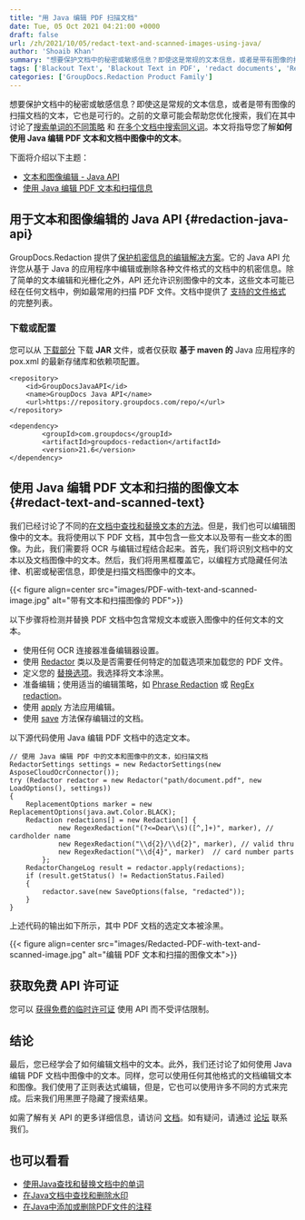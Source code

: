 ```yaml
---
title: "用 Java 编辑 PDF 扫描文档"
date: Tue, 05 Oct 2021 04:21:00 +0000
draft: false
url: /zh/2021/10/05/redact-text-and-scanned-images-using-java/
author: 'Shoaib Khan'
summary: "想要保护文档中的秘密或敏感信息？即使这是常规的文本信息，或者是带有图像的扫描文档的文本，它也是可行的。之前的文章可能会帮助您优化搜索，我们在其中讨论了[搜索单词的不同策略][1] 和 [在多个文档中搜索同义词][2]。本文将指导您了解**如何使用 Java 编辑 PDF 文本和文档中图像中的文本**。"
tags: ['Blackout Text', 'Blackout Text in PDF', 'redact documents', 'Redact in Java', 'Redact PDF files', 'Redact PDF in Java', 'Redact Text in Image', 'Redact Text in Java', 'Redact Text in PDF']
categories: ['GroupDocs.Redaction Product Family']
---
```


想要保护文档中的秘密或敏感信息？即使这是常规的文本信息，或者是带有图像的扫描文档的文本，它也是可行的。之前的文章可能会帮助您优化搜索，我们在其中讨论了[搜索单词的不同策略][3] 和 [在多个文档中搜索同义词][4]。本文将指导您了解**如何使用 Java 编辑 PDF 文本和文档中图像中的文本**。

下面将介绍以下主题：

* [文本和图像编辑 - Java API][5]
* [使用 Java 编辑 PDF 文本和扫描信息][6]

## 用于文本和图像编辑的 Java API {#redaction-java-api}

GroupDocs.Redaction 提供了[保护机密信息的编辑解决方案][7]。它的 Java API 允许您从基于 Java 的应用程序中编辑或删除各种文件格式的文档中的机密信息。除了简单的文本编辑和光栅化之外，API 还允许识别图像中的文本，这些文本可能已经在任何文档中，例如最常用的扫描 PDF 文件。文档中提供了 [支持的文件格式][8] 的完整列表。

### 下载或配置

您可以从 [下载部分][9] 下载 **JAR** 文件，或者仅获取 **基于 maven 的** Java 应用程序的 pox.xml 的最新存储库和依赖项配置。

```
<repository>
	<id>GroupDocsJavaAPI</id>
	<name>GroupDocs Java API</name>
	<url>https://repository.groupdocs.com/repo/</url>
</repository>
```
```
<dependency>
        <groupId>com.groupdocs</groupId>
        <artifactId>groupdocs-redaction</artifactId>
        <version>21.6</version> 
</dependency>
```

## 使用 Java 编辑 PDF 文本和扫描的图像文本 {#redact-text-and-scanned-text}

我们已经讨论了不同的[在文档中查找和替换文本的方法][10]。但是，我们也可以编辑图像中的文本。我将使用以下 PDF 文档，其中包含一些文本以及带有一些文本的图像。为此，我们需要将 OCR 与编辑过程结合起来。首先，我们将识别文档中的文本以及文档图像中的文本。然后，我们将用黑框覆盖它，以编程方式隐藏任何法律、机密或秘密信息，即使是扫描文档图像中的文本。



{{< figure align=center src="images/PDF-with-text-and-scanned-image.jpg" alt="带有文本和扫描图像的 PDF">}}


以下步骤将检测并替换 PDF 文档中包含常规文本或嵌入图像中的任何文本的文本。

* 使用任何 OCR 连接器准备编辑器设置。
* 使用 [Redactor][11] 类以及是否需要任何特定的加载选项来加载您的 PDF 文件。
* 定义您的 [替换选项][12]。我选择将文本涂黑。
* 准备编辑；使用适当的编辑策略，如 [Phrase Redaction][13] 或 [RegEx redaction][14]。
* 使用 [apply][15] 方法应用编辑。
* 使用 [save][16] 方法保存编辑过的文档。

以下源代码使用 Java 编辑 PDF 文档中的选定文本。

```
// 使用 Java 编辑 PDF 中的文本和图像中的文本，如扫描文档
RedactorSettings settings = new RedactorSettings(new AsposeCloudOcrConnector());
try (Redactor redactor = new Redactor("path/document.pdf", new LoadOptions(), settings))
{
    ReplacementOptions marker = new ReplacementOptions(java.awt.Color.BLACK);
    Redaction redactions[] = new Redaction[] {
            new RegexRedaction("(?<=Dear\\s)([^,]+)", marker), // cardholder name
            new RegexRedaction("\\d{2}/\\d{2}", marker), // valid thru
            new RegexRedaction("\\d{4}", marker)  // card number parts
        };
    RedactorChangeLog result = redactor.apply(redactions);
    if (result.getStatus() != RedactionStatus.Failed)
    {
        redactor.save(new SaveOptions(false, "redacted"));
    }
}
```

上述代码的输出如下所示，其中 PDF 文档的选定文本被涂黑。



{{< figure align=center src="images/Redacted-PDF-with-text-and-scanned-image.jpg" alt="编辑 PDF 文本和扫描的图像文本">}}


## 获取免费 API 许可证

您可以 [获得免费的临时许可证][17] 使用 API 而不受评估限制。

## 结论

最后，您已经学会了如何编辑文档中的文本。此外，我们还讨论了如何使用 Java 编辑 PDF 文档中图像中的文本。同样，您可以使用任何其他格式的文档编辑文本和图像。我们使用了正则表达式编辑，但是，它也可以使用许多不同的方式来完成。后来我们用黑匣子隐藏了搜索结果。

如需了解有关 API 的更多详细信息，请访问 [文档][18]。如有疑问，请通过 [论坛][19] 联系我们。

## 也可以看看

* [使用Java查找和替换文档中的单词][20]
* [在Java文档中查找和删除水印][21]
* [在Java中添加或删除PDF文件的注释][22]







[1]: https://blog.groupdocs.com/2021/09/01/find-and-replace-text-in-documents-using-java/
[2]: https://blog.groupdocs.com/2021/10/03/find-synonyms-in-multiple-files-using-java/
[3]: https://blog.groupdocs.com/2021/09/01/find-and-replace-text-in-documents-using-java/
[4]: https://blog.groupdocs.com/2021/10/03/find-synonyms-in-multiple-files-using-java/
[5]: #redaction-java-api
[6]: #redact-text-and-scanned-text
[7]: https://products.groupdocs.com/redaction/
[8]: https://docs.groupdocs.com/redaction/java/supported-document-formats/
[9]: https://downloads.groupdocs.com/redaction
[10]: https://blog.groupdocs.com/2021/09/01/find-and-replace-text-in-documents-using-java/
[11]: https://apireference.groupdocs.com/redaction/java/com.groupdocs.redaction/Redactor
[12]: https://apireference.groupdocs.com/redaction/java/com.groupdocs.redaction.redactions/ReplacementOptions
[13]: https://apireference.groupdocs.com/redaction/java/com.groupdocs.redaction.redactions/ExactPhraseRedaction
[14]: https://apireference.groupdocs.com/redaction/java/com.groupdocs.redaction.redactions/RegexRedaction
[15]: https://apireference.groupdocs.com/redaction/java/com.groupdocs.redaction/Redactor#apply(com.groupdocs.redaction.Redaction)
[16]: https://apireference.groupdocs.com/redaction/java/com.groupdocs.redaction/Redactor#save()
[17]: https://purchase.groupdocs.com/temporary-license
[18]: https://docs.groupdocs.com/redaction
[19]: https://forum.groupdocs.com/
[20]: https://blog.groupdocs.com/2021/09/01/find-and-replace-text-in-documents-using-java/
[21]: https://blog.groupdocs.com/2020/11/30/find-and-remove-watermarks-from-documents-in-java/
[22]: https://blog.groupdocs.com/2021/04/18/annotate-pdf-files-using-java/


